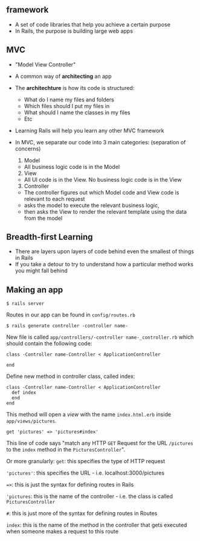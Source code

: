 ## framework
- A set of code libraries that help you achieve a certain purpose
- In Rails, the purpose is building large web apps

## MVC
- "Model View Controller"
- A common way of **architecting** an app
- The **architechture** is how its code is structured:
  - What do I name my files and folders
  - Which files should I put my files in
  - What should I name the classes in my files
  - Etc
- Learning Rails will help you learn any other MVC framework

- In MVC, we separate our code into 3 main categories: (separation of concerns)
  1. Model
    - All business logic code is in the Model
  2. View
    - All UI code is in the View. No business logic code is in the View
  3. Controller
    - The controller figures out which Model code and View code is relevant to each request
    - asks the model to execute the relevant business logic,
    - then asks the View to render the relevant template using the data from the model


## Breadth-first Learning
- There are layers upon layers of code behind even the smallest of things in Rails
- If you take a detour to try to understand how a particular method works you might fall behind


## Making an app
```
$ rails server
```
Routes in our app can be found in ```config/routes.rb```

```
$ rails generate controller -controller name-
```
New file is called ```app/controllers/-controller name-_controller.rb``` which should contain the following code:

```
class -Controller name-Controller < ApplicationController

end
```

Define new method in controller class, called index:

```
class -Controller name-Controller < ApplicationController
  def index
  end
end
```

This method will open a *view* with the name ```index.html.erb``` inside ```app/views/pictures```.

```
get 'pictures' => 'pictures#index'
```

This line of code says "match any HTTP ```GET``` Request for the URL ```/pictures``` to the ```index``` method in the ````PicturesController````".

Or more granularly: ```get```: this specifies the type of HTTP request

```'pictures'```: this specifies the URL - i.e. localhost:3000/pictures

```=>```: this is just the syntax for defining routes in Rails

```'pictures```: this is the name of the controller - i.e. the class is called ```PicturesController```

```#```: this is just more of the syntax for defining routes in Routes

```index```: this is the name of the method in the controller that gets executed when someone makes a request to this route
